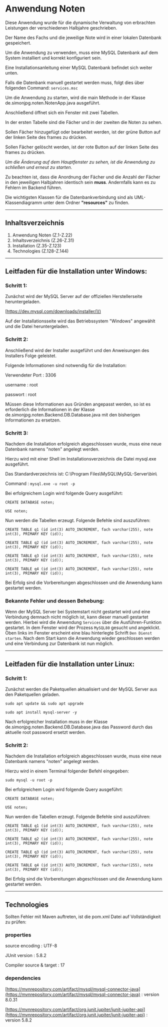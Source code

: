 # Anwendung Noten

Diese Anwendung wurde für die dynamische Verwaltung von erbrachten Leistungen der verschiedenen Halbjahre geschrieben.

Der Name des Fachs und die jeweilige Note wird in einer lokalen Datenbank gespeichert.

Um die Anwendung zu verwenden, muss eine MySQL Datenbank auf dem System installiert und korrekt konfiguriert sein.

Eine Installationsanleitung einer MySQL Datenbank befindet sich weiter unten.

Falls die Datenbank manuell gestartet werden muss, folgt dies über folgenden Command: `services.msc`

Um die Anwendung zu starten, wird die main Methode in der Klasse de.simonjpg.noten.NotenApp.java ausgeführt.

Anschließend öffnet sich ein Fenster mit zwei Tabellen. 

In der ersten Tabelle sind die Fächer und in der zweiten die Noten zu sehen.

Sollen Fächer hinzugefügt oder bearbeitet werden, ist der grüne Button auf der linken Seite des frames zu drücken.

Sollen Fächer gelöscht werden, ist der rote Button auf der linken Seite des frames zu drücken.

_Um die Änderung auf dem Hauptfenster zu sehen, ist die Anwendung zu schließen und erneut zu starten._

Zu beachten ist, dass die Anordnung der Fächer und die Anzahl der Fächer in den jeweiligen Halbjahren identisch sein 
**muss**. Andernfalls kann es zu Fehlern im Backend führen.

Die wichtigsten Klassen für die Datenbankverbindung sind als UML-Klassendiagramm 
unter dem Ordner **"resources"** zu finden.

****

## Inhaltsverzeichnis

1. Anwendung Noten (Z.1-Z.22)
2. Inhaltsverzeichnis (Z.26-Z.31)
3. Installation (Z.35-Z.123)
4. Technologies (Z.128-Z.144)

****

## Leitfaden für die Installation unter Windows:

### Schritt 1:

Zunächst wird der MySQL Server auf der offiziellen Herstellerseite heruntergeladen.

[https://dev.mysql.com/downloads/installer/]()

Auf der Installationsseite wird das Betriebssystem "Windows" angewählt und die Datei heruntergeladen.

### Schritt 2:

Anschließend wird der Installer ausgeführt und den Anweisungen des Installers Folge geleistet.

Folgende Informationen sind notwendig für die Installation:

Verwendeter Port : 3306

username : root

passwort : root

Müssen diese Informationen aus Gründen angepasst werden, so ist es erforderlich die Informationen in der Klasse 
de.simonjpg.noten.Backend.DB.Database.java mit den bisherigen Informationen zu ersetzen.

### Schritt 3:

Nachdem die Installation erfolgreich abgeschlossen wurde, muss eine neue Datenbank namens "noten" angelegt werden.

Hierzu wird mit einer Shell im Installationsverzeichnis die Datei mysql.exe ausgeführt.

Das Standardverzeichnis ist: C:\Program Files\MySQL\MySQL-Server\bin\

Command : `mysql.exe -u root -p`

Bei erfolgreichem Login wird folgende Query ausgeführt:

`CREATE DATABASE noten;`

`USE noten;`

Nun werden die Tabellen erzeugt. Folgende Befehle sind auszuführen:

`CREATE TABLE q1 (id int(3) AUTO_INCREMENT, fach varchar(255), note int(3), PRIMARY KEY (id));`

`CREATE TABLE q2 (id int(3) AUTO_INCREMENT, fach varchar(255), note int(3), PRIMARY KEY (id));`

`CREATE TABLE q3 (id int(3) AUTO_INCREMENT, fach varchar(255), note int(3), PRIMARY KEY (id));`

`CREATE TABLE q4 (id int(3) AUTO_INCREMENT, fach varchar(255), note int(3), PRIMARY KEY (id));`

Bei Erfolg sind die Vorbereitungen abgeschlossen und die Anwendung kann gestartet werden.

### Bekannte Fehler und dessen Behebung:

Wenn der MySQL Server bei Systemstart nicht gestartet wird und eine Verbindung demnach nicht möglich ist, kann dieser manuell gestartet werden.
Hierbei wird die Anwendung `Services` über die Ausführen-Funktion gestartet.
In dem Fenster wird der Prozess `MySQL80` gesucht und angeklickt. 
Oben links im Fenster erscheint eine blau hinterlegte Schrift `Den Dienst starten`.
Nach dem Start kann die Anwendung wieder geschlossen werden und eine Verbindung zur Datenbank ist nun möglich.

****

## Leitfaden für die Installation unter Linux:

### Schritt 1:

Zunächst werden die Paketquellen aktualisiert und der MySQL Server aus den Paketquellen geladen.

`sudo apt update && sudo apt upgrade`

`sudo apt install mysql-server -y`

Nach erfolgreicher Installation muss in der Klasse de.simonjpg.noten.Backend.DB.Database.java das Password durch das
aktuelle root password ersetzt werden.

### Schritt 2:

Nachdem die Installation erfolgreich abgeschlossen wurde, muss eine neue Datenbank namens "noten" angelegt werden.

Hierzu wird in einem Terminal folgender Befehl eingegeben:

`sudo mysql -u root -p`

Bei erfolgreichem Login wird folgende Query ausgeführt:

`CREATE DATABASE noten;`

`USE noten;`

Nun werden die Tabellen erzeugt. Folgende Befehle sind auszuführen:

`CREATE TABLE q1 (id int(3) AUTO_INCREMENT, fach varchar(255), note int(3), PRIMARY KEY (id));`

`CREATE TABLE q2 (id int(3) AUTO_INCREMENT, fach varchar(255), note int(3), PRIMARY KEY (id));`

`CREATE TABLE q3 (id int(3) AUTO_INCREMENT, fach varchar(255), note int(3), PRIMARY KEY (id));`

`CREATE TABLE q4 (id int(3) AUTO_INCREMENT, fach varchar(255), note int(3), PRIMARY KEY (id));`

Bei Erfolg sind die Vorbereitungen abgeschlossen und die Anwendung kann gestartet werden.

****

## Technologies

Sollten Fehler mit Maven auftreten, ist die pom.xml Datei auf Vollständigkeit zu prüfen:

### properties

source encoding : UTF-8

JUnit version : 5.8.2

Compiler source & target : 17

### dependencies

[https://mvnrepository.com/artifact/mysql/mysql-connector-java](https://mvnrepository.com/artifact/mysql/mysql-connector-java) : version 8.0.31

[https://mvnrepository.com/artifact/org.junit.jupiter/junit-jupiter-api](https://mvnrepository.com/artifact/org.junit.jupiter/junit-jupiter-api) : version 5.8.2
